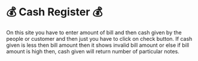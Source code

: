# 💰 Cash Register 💰 #
On this site you have to enter amount of bill and then cash given by the people or customer and then just you have to click on check button. If cash given is less then bill amount then it shows invalid bill amount or else if bill amount is high then, cash given will return number of particular notes.
